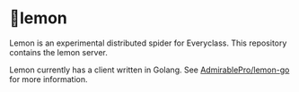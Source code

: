 # 🍋lemon

Lemon is an experimental distributed spider for Everyclass. This repository contains the lemon server.

Lemon currently has a client written in Golang. See [AdmirablePro/lemon-go](https://github.com/AdmirablePro/lemon-go) for more information.